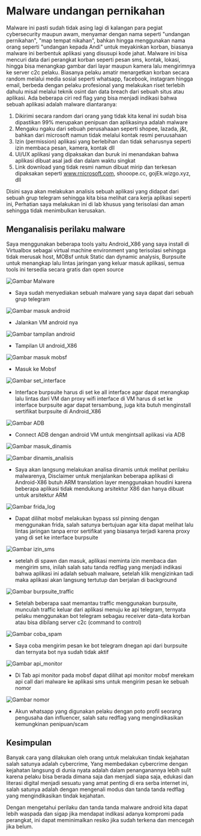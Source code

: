 # Malware undangan pernikahan

Malware ini pasti sudah tidak asing lagi di kalangan para pegiat cybersecurity maupun awam, menyamar dengan nama seperti "undangan pernikahan", "map tempat nikahan", bahkan hingga menggunakan nama orang seperti "undangan kepada Andi" untuk meyakinkan korban, biasanya malware ini berbentuk aplikasi yang disusupi kode jahat. Malware ini bisa mencuri data dari perangkat korban seperti pesan sms, kontak, lokasi, hingga bisa menangkap gambar dari layar maupun kamera lalu mengirimnya ke server c2c pelaku. Biasanya pelaku amatir menargetkan korban secara random melalui media sosial seperti whatsapp, facebook, instagram hingga email, berbeda dengan pelaku profesional yang melakukan riset terlebih dahulu misal melalui teknik osint dan data breach dari sebuah situs atau aplikasi. Ada beberapa ciri red flag yang bisa menjadi indikasi bahwa sebuah aplikasi adalah malware diantaranya:

1. Dikirimi secara random dari orang yang tidak kita kenal ini sudah bisa dipastikan 99% merupakan penipuan dan aplikasinya adalah malware 
2. Mengaku ngaku dari sebuah perusahaaan seperti shopee, lazada, j&t, bahkan dari microsoft namun tidak melalui kontak resmi peruusahaan 
3. Izin (permission) aplikasi yang berlebihan dan tidak seharusnya seperti izin membaca pesan, kamera, kontak dll
4. UI/UX aplikasi yang dipaksakan dan buruk ini menandakan bahwa aplikasi dibuat asal jadi dan dalam waktu singkat
5. Link download yang tidak resmi namun dibuat mirip dan terkesan dipaksakan seperti www.rnicrosoft.com, shooope.cc, gojEk.wizgo.xyz, dll

Disini saya akan melakukan analisis sebuah aplikasi yang didapat dari sebuah grup telegram sehingga kita bisa melihat cara kerja aplikasi seperti ini, Perhatian saya melakukan ini di lab khusus yang terisolasi dan aman sehingga tidak menimbulkan kerusakan.  

## Menganalisis perilaku malware

Saya menggunakan beberapa tools yaitu Android_X86 yang saya install di Virtualbox sebagai virtual machine environment yang terisolasi sehingga tidak merusak host, MOBsf untuk Static dan dynamic analysis, Burpsuite untuk menangkap lalu lintas jaringan yang keluar masuk aplikasi, semua tools ini tersedia secara gratis dan open source 

![Gambar Malware](assets/img/malware.png)
- Saya sudah menyediakan sebuah malware yang saya dapat dari sebuah grup telegram

![Gambar masuk android](assets/img/masuk_android.png)
- Jalankan VM android nya 

![Gambar tampilan android](assets/img/tampilan_android.png)
- Tampilan UI android_X86 

![Gambar masuk mobsf](assets/img/masuk_mobsf.png)
- Masuk ke Mobsf

![Gambar set_interface](assets/img/set_interface.png)
- Interface burpsuite harus di set ke all interface agar dapat menangkap lalu lintas dari VM dan proxy wifi interface di VM harus di set ke interface burpsuite agar dapat tersambung, juga kita butuh menginstall sertifikat burpsuite di Android_X86

![Gambar ADB](assets/img/adb_install.png)
- Connect ADB dengan android VM untuk mengintsall aplikasi via ADB 

![Gambar masuk_dinamis](assets/img/masuk_dinamis.png)

![Gambar dinamis_analisis](assets/img/Dynamic_analysis.png)
- Saya akan langsung melakukan analisa dinamis untuk melihat perilaku malwarenya, Disclaimer untuk menjalankan beberapa aplikasi di Android-X86 butuh ARM translation layer menggunakan houdini karena beberapa aplikasi tidak mendukung arsitektur X86 dan hanya dibuat untuk arsitektur ARM 

![Gambar frida_log](assets/img/Frida_log.png)
- Dapat dilihat mobsf melakukan bypass ssl pinning dengan menggunakan frida, salah satunya bertujuan agar kita dapat melihat lalu lintas jaringan tanpa error sertifikat yang biasanya terjadi karena proxy yang di set ke interface burpsuite 
    
![Gambar izin_sms](assets/img/izin_sms.png)
- setelah di spawn dan masuk, aplikasi meminta izin membaca dan mengirim sms, inilah salah satu tanda redflag yang menjadi indikasi bahwa aplikasi ini adalah sebuah malware, setelah klik mengizinkan tadi maka aplikasi akan langsung tertutup dan berjalan di background

![Gambar burpsuite_traffic](assets/img/burpsuite_traffic.png)
- Setelah beberapa saat memantau traffic menggunakan burpsuite, munculah traffic keluar dari aplikasi menuju ke api telegram, ternyata pelaku menggunakan bot telegram sebagau receiver data-data korban atau bisa dibilang server c2c (command to control)

![Gambar coba_spam](assets/img/spambot.png)
- Saya coba mengirim pesan ke bot telegram dnegan api dari burpsuite dan ternyata bot nya sudah tidak aktif

![Gambar api_monitor](assets/img/api_monitor.png)
- Di Tab api monitor pada mobsf dapat dilihat api monitor mobsf merekam api call dari malware ke aplikasi sms untuk mengirim pesan ke sebuah nomor

![Gambar nomor](assets/img/wa_pelaku.jpg)
- Akun whatsapp yang digunakan pelaku dengan poto profil seorang pengusaha dan influencer, salah satu redflag yang mengindikasikan kemungkinan penipuan/scam

## Kesimpulan 

Banyak cara yang dilakukan oleh orang untuk melakukan tindak kejahatan salah satunya adalah cybercrime, Yang membedakan cybercrime dengan kejahatan langsung di dunia nyata adalah dalam penanganannya lebih sulit karena pelaku bisa berada dimana saja dan menjadi siapa saja, edukasi dan literasi digital menjadi sesuatu yang amat penting di era serba internet ini, salah satunya adalah dengan mengenali modus dan tanda tanda redflag yang mengindikasikan tindak kejahatan.

Dengan mengetahui perilaku dan tanda tanda malware android kita dapat lebih waspada dan sigap jika mendapat indikasi adanya kompromi pada perangkat, ini dapat meminimalkan resiko jika sudah terkena dan mencegah jika belum.  


